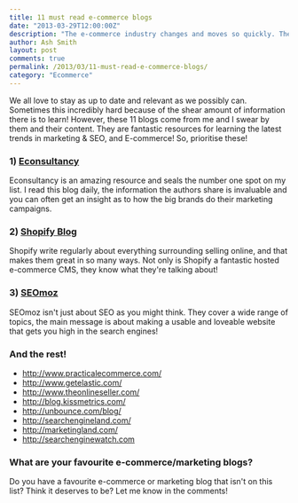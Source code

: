 ```yaml
---
title: 11 must read e-commerce blogs
date: "2013-03-29T12:00:00Z"
description: "The e-commerce industry changes and moves so quickly. There is a lot to learn, these 11 blogs are the best to follow to stay up to date! "
author: Ash Smith
layout: post
comments: true
permalink: /2013/03/11-must-read-e-commerce-blogs/
category: "Ecommerce"
---
```

We all love to stay as up to date and relevant as we possibly can. Sometimes this incredibly hard because of the shear amount of information there is to learn! However, these 11 blogs come from me and I swear by them and their content. They are fantastic resources for learning the latest trends in marketing & SEO, and E-commerce! So, prioritise these!

### 1) [Econsultancy][1]

Econsultancy is an amazing resource and seals the number one spot on my list. I read this blog daily, the information the authors share is invaluable and you can often get an insight as to how the big brands do their marketing campaigns.

### 2) [Shopify Blog][2]

Shopify write regularly about everything surrounding selling online, and that makes them great in so many ways. Not only is Shopify a fantastic hosted e-commerce CMS, they know what they're talking about!

### 3) [SEOmoz][3]

SEOmoz isn't just about SEO as you might think. They cover a wide range of topics, the main message is about making a usable and loveable website that gets you high in the search engines!

### And the rest!

*   <http://www.practicalecommerce.com/>
*   <http://www.getelastic.com/>
*   <http://www.theonlineseller.com/>
*   <http://blog.kissmetrics.com/>
*   <http://unbounce.com/blog/>
*   <http://searchengineland.com/>
*   <http://marketingland.com/>
*   <http://searchenginewatch.com>

### What are your favourite e-commerce/marketing blogs?

Do you have a favourite e-commerce or marketing blog that isn't on this list? Think it deserves to be? Let me know in the comments!

 [1]: http://econsultancy.com/uk/blog
 [2]: http://www.shopify.com/blog
 [3]: http://www.seomoz.org/blog
